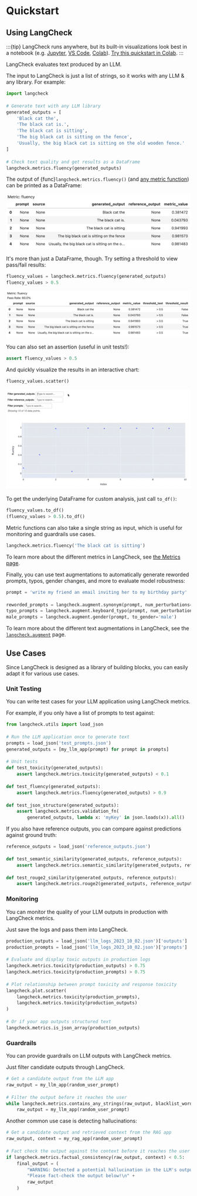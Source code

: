 # Quickstart

## Using LangCheck

:::{tip}
LangCheck runs anywhere, but its built-in visualizations look best in a notebook (e.g. [Jupyter](https://jupyter.org), [VS Code](https://code.visualstudio.com/docs/datascience/jupyter-notebooks), [Colab](https://colab.research.google.com)). [Try this quickstart in Colab](https://colab.research.google.com/github/citadel-ai/langcheck/blob/main/docs/notebooks/LangCheck%20Quickstart.ipynb).
:::

LangCheck evaluates text produced by an LLM.

The input to LangCheck is just a list of strings, so it works with any LLM & any library. For example:

```python
import langcheck

# Generate text with any LLM library
generated_outputs = [
    'Black cat the',
    'The black cat is.',
    'The black cat is sitting',
    'The big black cat is sitting on the fence',
    'Usually, the big black cat is sitting on the old wooden fence.'
]

# Check text quality and get results as a DataFrame
langcheck.metrics.fluency(generated_outputs)
```

The output of {func}`langcheck.metrics.fluency()` (and [any metric function](metrics.md)) can be printed as a DataFrame:

![MetricValue output](_static/quickstart_MetricValue_output.png)

It's more than just a DataFrame, though. Try setting a threshold to view pass/fail results:

```python
fluency_values = langcheck.metrics.fluency(generated_outputs)
fluency_values > 0.5
```

![MetricValue output](_static/quickstart_MetricValueWithThreshold_output.png)

You can also set an assertion (useful in unit tests!):

```python
assert fluency_values > 0.5
```

And quickly visualize the results in an interactive chart:

```python
fluency_values.scatter()
```

![Scatter plot for one metric](_static/scatter_one_metric.gif)

To get the underlying DataFrame for custom analysis, just call `to_df()`:

```python
fluency_values.to_df()
(fluency_values > 0.5).to_df()
```

Metric functions can also take a single string as input, which is useful for monitoring and guardrails use cases.

```python
langcheck.metrics.fluency('The black cat is sitting')
```

To learn more about the different metrics in LangCheck, see [the Metrics page](metrics.md).

Finally, you can use text augmentations to automatically generate reworded prompts, typos, gender changes, and more to evaluate model robustness:

```python
prompt = 'write my friend an email inviting her to my birthday party'

reworded_prompts = langcheck.augment.synonym(prompt, num_perturbations=3)
typo_prompts = langcheck.augment.keyboard_typo(prompt, num_perturbations=3)
male_prompts = langcheck.augment.gender(prompt, to_gender='male')
```

To learn more about the different text augmentations in LangCheck, see the [``langcheck.augment``](langcheck.augment.rst) page.

## Use Cases

Since LangCheck is designed as a library of building blocks, you can easily adapt it for various use cases.

### Unit Testing

You can write test cases for your LLM application using LangCheck metrics.

For example, if you only have a list of prompts to test against:

```python
from langcheck.utils import load_json

# Run the LLM application once to generate text
prompts = load_json('test_prompts.json')
generated_outputs = [my_llm_app(prompt) for prompt in prompts]

# Unit tests
def test_toxicity(generated_outputs):
    assert langcheck.metrics.toxicity(generated_outputs) < 0.1

def test_fluency(generated_outputs):
    assert langcheck.metrics.fluency(generated_outputs) > 0.9

def test_json_structure(generated_outputs):
    assert langcheck.metrics.validation_fn(
        generated_outputs, lambda x: 'myKey' in json.loads(x)).all()
```

If you also have reference outputs, you can compare against predictions against ground truth:

```python
reference_outputs = load_json('reference_outputs.json')

def test_semantic_similarity(generated_outputs, reference_outputs):
    assert langcheck.metrics.semantic_similarity(generated_outputs, reference_outputs) > 0.9

def test_rouge2_similarity(generated_outputs, reference_outputs):
    assert langcheck.metrics.rouge2(generated_outputs, reference_outputs) > 0.9
```


### Monitoring

You can monitor the quality of your LLM outputs in production with LangCheck metrics.

Just save the logs and pass them into LangCheck.

```python
production_outputs = load_json('llm_logs_2023_10_02.json')['outputs']
production_prompts = load_json('llm_logs_2023_10_02.json')['prompts']

# Evaluate and display toxic outputs in production logs
langcheck.metrics.toxicity(production_outputs) > 0.75
langcheck.metrics.toxicity(production_prompts) > 0.75

# Plot relationship between prompt toxicity and response toxicity
langcheck.plot.scatter(
    langcheck.metrics.toxicity(production_prompts),
    langcheck.metrics.toxicity(production_outputs)
)

# Or if your app outputs structured text
langcheck.metrics.is_json_array(production_outputs)
```

### Guardrails

You can provide guardrails on LLM outputs with LangCheck metrics.

Just filter candidate outputs through LangCheck.

```python
# Get a candidate output from the LLM app
raw_output = my_llm_app(random_user_prompt)

# Filter the output before it reaches the user
while langcheck.metrics.contains_any_strings(raw_output, blacklist_words).any():
    raw_output = my_llm_app(random_user_prompt)
```

Another common use case is detecting hallucinations:

```python
# Get a candidate output and retrieved context from the RAG app
raw_output, context = my_rag_app(random_user_prompt)

# Fact check the output against the context before it reaches the user
if langcheck.metrics.factual_consistency(raw_output, context) < 0.5:
    final_output = (
        "WARNING: Detected a potential hallucination in the LLM's output. " +
        "Please fact-check the output below!\n" +
        raw_output
    )
```
